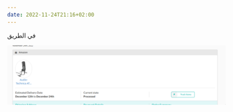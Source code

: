 ```yaml
---
date: 2022-11-24T21:16+02:00
---
```


في الطريق

![screenshot from lynks.com tracking orders to at2020 microphone](./screenshot_lynks.jpg)
